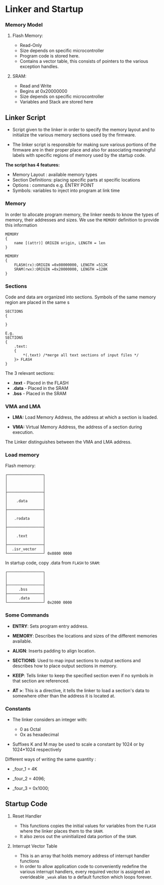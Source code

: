 # Linker and Startup

### Memory Model

1. Flash Memory:
    - Read-Only
    - Size depends on specific microcontroller
    - Program code is stored here.
    - Contains a vector table, this consists of pointers to
    the various exception handles.

2. SRAM:
    - Read and Write
    - Begins at 0x20000000
    - Size depends on specific microcontroller
    - Variables and Stack are stored here

## Linker Script

- Script given to the linker in order to specify the memory layout
and to initialize the various memory sections used by the firmware.

- The linker script is responsible for making sure various portions
of the firmware are in their proper place and also for associating
meaningful labels with specific regions of memory used by the startup
code.

**The script has 4 features:**

- Memory Layout : available memory types
- Section Definitions: placing specific parts at specific locations
- Options : commands e.g. ENTRY POINT
- Symbols: variables to inject into program at link time

### Memory

In order to allocate program memory, the linker needs to know the types
of memory, their addresses and sizes. We use the `MEMORY` definition to
provide this information

```
MEMORY
{
    name [(attr)] ORIGIN origin, LENGTH = len
}
```

```
MEMORY
{
    FLASH(rx):ORIGIN =0x08000000, LENGTH =512K
    SRAM(rwx):ORIGIN =0x20000000, LENGTH =128K
}
```

### Sections

Code and data are organized into sections. Symbols of the same memory
region are placed in the same s

```
SECTIONS
{

}
```

```
E.g.
SECTIONS
{
    .text:
    {
        *(.text) /*merge all text sections of input files */
    }> FLASH
}
```

The 3 relevant sections:

- **.text** - Placed in the FLASH
- **.data** - Placed in the SRAM
- **.bss**  - Placed in the SRAM

### VMA and LMA

- **LMA:** Load Memory Address, the address at which a section is loaded.

- **VMA:** Virtual Memory Address, the address of a section during execution.

The Linker distinguishes between the VMA and LMA address.

### Load memory

Flash memory:

```
┌────────────────┐
│                │
│                │
│                │
├────────────────┤
│                │
│    .data       │
│                │
├────────────────┤
│                │
│   .rodata      │
│                │
├────────────────┤
│                │
│    .text       │
│                │
├────────────────┤
│  .isr_vector   │
└────────────────┘ 0x0800 0000
```

In startup code, copy .data from `FLASH` to `SRAM`:

```
┌────────────────┐
│                │
│                │
├────────────────┤
│     .bss       │
├────────────────┤
│     .data      │
└────────────────┘ 0x2000 0000
```

### Some Commands

- **ENTRY**: Sets program entry address.

- **MEMORY**: Describes the locations and sizes of the different
memories available.

- **ALIGN**: Inserts padding to align location.

- **SECTIONS**: Used to map input sections to output sections and
describes how to place output sections in memory.

- **KEEP**: Tells linker to keep the specified section even if no
symbols in that section are referenced.

- **AT >**: This is a directive, it tells the linker to load a section's
data to somewhere other than the address it is located at.

### Constants

- The linker considers an integer with:
    - 0 as Octal
    - Ox as hexadecimal

- Suffixes K and M may be used to scale a constant by 1024 or by
1024*1024 respectively

Different ways of writing the same quantity :

- _four_1 = 4K

- _four_2 = 4096;

- _four_3 = 0x1000;

## Startup Code

1. Reset Handler
    - This functions copies the initial values for variables from the
    `FLASH` where the linker places them to the `SRAM`.
    - It also zeros out the uninitialized data portion of the `SRAM`.

2. Interrupt Vector Table

    - This is an array that holds memory address of interrupt handler
    functions
    - In order to allow application code to conveniently redefine the
    various interrupt handlers, every required vector is assigned an
    overideable `_weak` alias to a default function which loops forever.